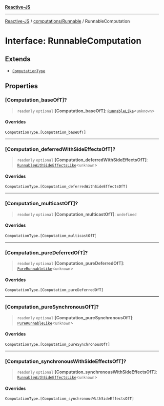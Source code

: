 [**Reactive-JS**](../../../README.md)

***

[Reactive-JS](../../../README.md) / [computations/Runnable](../README.md) / RunnableComputation

# Interface: RunnableComputation

## Extends

- [`ComputationType`](../../type-aliases/ComputationType.md)

## Properties

### \[Computation\_baseOfT\]?

> `readonly` `optional` **\[Computation\_baseOfT\]**: [`RunnableLike`](../../interfaces/RunnableLike.md)\<`unknown`\>

#### Overrides

`ComputationType.[Computation_baseOfT]`

***

### \[Computation\_deferredWithSideEffectsOfT\]?

> `readonly` `optional` **\[Computation\_deferredWithSideEffectsOfT\]**: [`RunnableWithSideEffectsLike`](../../interfaces/RunnableWithSideEffectsLike.md)\<`unknown`\>

#### Overrides

`ComputationType.[Computation_deferredWithSideEffectsOfT]`

***

### \[Computation\_multicastOfT\]?

> `readonly` `optional` **\[Computation\_multicastOfT\]**: `undefined`

#### Overrides

`ComputationType.[Computation_multicastOfT]`

***

### \[Computation\_pureDeferredOfT\]?

> `readonly` `optional` **\[Computation\_pureDeferredOfT\]**: [`PureRunnableLike`](../../interfaces/PureRunnableLike.md)\<`unknown`\>

#### Overrides

`ComputationType.[Computation_pureDeferredOfT]`

***

### \[Computation\_pureSynchronousOfT\]?

> `readonly` `optional` **\[Computation\_pureSynchronousOfT\]**: [`PureRunnableLike`](../../interfaces/PureRunnableLike.md)\<`unknown`\>

#### Overrides

`ComputationType.[Computation_pureSynchronousOfT]`

***

### \[Computation\_synchronousWithSideEffectsOfT\]?

> `readonly` `optional` **\[Computation\_synchronousWithSideEffectsOfT\]**: [`RunnableWithSideEffectsLike`](../../interfaces/RunnableWithSideEffectsLike.md)\<`unknown`\>

#### Overrides

`ComputationType.[Computation_synchronousWithSideEffectsOfT]`

